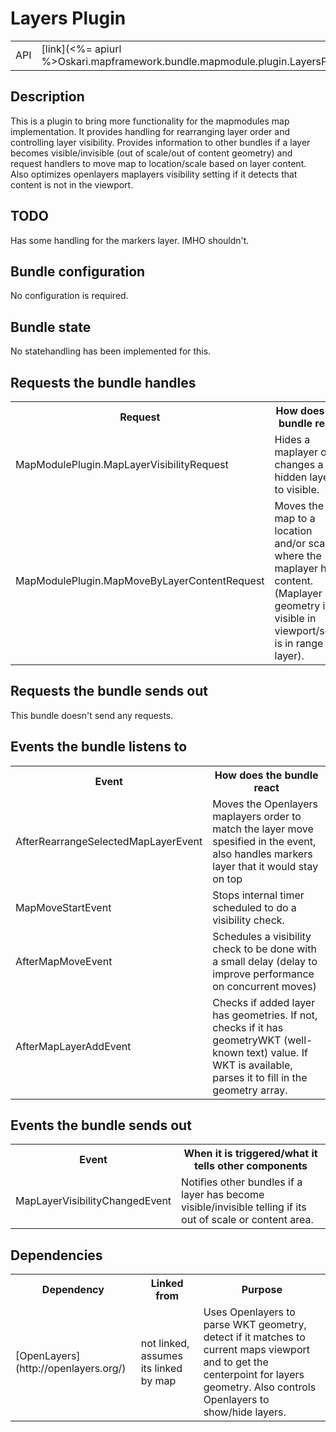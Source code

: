 # Layers Plugin

<table>
  <tr>
    <td>API</td><td>[link](<%= apiurl %>Oskari.mapframework.bundle.mapmodule.plugin.LayersPlugin.html)</td>
  </tr>
</table>

## Description

This is a plugin to bring more functionality for the mapmodules map implementation. It provides handling for rearranging layer order and controlling layer visibility. Provides information to other bundles if a layer becomes visible/invisible (out of scale/out of content geometry) and request handlers to move map to location/scale based on layer content. Also optimizes openlayers maplayers visibility setting if it detects that content is not in the viewport.

## TODO

Has some handling for the markers layer. IMHO shouldn't.

## Bundle configuration

No configuration is required.

## Bundle state

No statehandling has been implemented for this.

## Requests the bundle handles

<table>
<tr>
  <th> Request </th><th> How does the bundle react</th>
</tr>
<tr>
  <td> MapModulePlugin.MapLayerVisibilityRequest </td><td> Hides a maplayer or changes a hidden layer to visible.</td>
</tr>
<tr>
  <td> MapModulePlugin.MapMoveByLayerContentRequest </td><td> Moves the map to a location and/or scale where the maplayer has content. (Maplayer geometry is visible in viewport/scale is in range for layer).</td>
</tr>
</table>

## Requests the bundle sends out

This bundle doesn't send any requests.

## Events the bundle listens to

<table>
  <tr>
    <th> Event </th><th> How does the bundle react</th>
  </tr>
  <tr>
    <td> AfterRearrangeSelectedMapLayerEvent </td><td> Moves the Openlayers maplayers order to match the layer move spesified in the event, also handles markers layer that it would stay on top</td>
  </tr>
  <tr>
    <td> MapMoveStartEvent </td><td> Stops internal timer scheduled to do a visibility check.</td>
  </tr>
  <tr>
    <td> AfterMapMoveEvent </td><td> Schedules a visibility check to be done with a small delay (delay to improve performance on concurrent moves)</td>
  </tr>
  <tr>
    <td> AfterMapLayerAddEvent </td><td> Checks if added layer has geometries. If not, checks if it has geometryWKT (well-known text) value. If WKT is available, parses it to fill in the geometry array.</td>
  </tr>
</table>

## Events the bundle sends out

<table>
  <tr>
    <th> Event </th><th> When it is triggered/what it tells other components</th>
  </tr>
  <tr>
    <td> MapLayerVisibilityChangedEvent </td><td> Notifies other bundles if a layer has become visible/invisible telling if its out of scale or content area.</td>
  </tr>
</table>

## Dependencies

<table>
  <tr>
    <th>Dependency</th><th>Linked from</th><th>Purpose</th>
  </tr>
  <tr>
    <td> [OpenLayers](http://openlayers.org/) </td>
    <td> not linked, assumes its linked by map </td>
    <td> Uses Openlayers to parse WKT geometry, detect if it matches to current maps viewport and to get the centerpoint for layers geometry. Also controls Openlayers to show/hide layers.</td>
  </tr>
</table>
